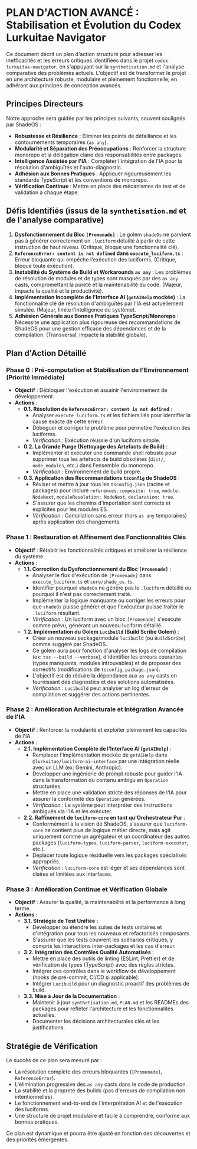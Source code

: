 # PLAN D'ACTION AVANCÉ : Stabilisation et Évolution du Codex Lurkuitae Navigator

Ce document décrit un plan d'action structuré pour adresser les inefficacités et les erreurs critiques identifiées dans le projet `codex-lurkuitae-navigator`, en s'appuyant sur la `synthetisation.md` et l'analyse comparative des problèmes actuels. L'objectif est de transformer le projet en une architecture robuste, modulaire et pleinement fonctionnelle, en adhérant aux principes de conception avancés.

## Principes Directeurs

Notre approche sera guidée par les principes suivants, souvent soulignés par ShadeOS :
*   **Robustesse et Résilience** : Éliminer les points de défaillance et les contournements temporaires (`as any`).
*   **Modularité et Séparation des Préoccupations** : Renforcer la structure monorepo et la délégation claire des responsabilités entre packages.
*   **Intelligence Assistée par l'IA** : Compléter l'intégration de l'IA pour la résolution d'ambiguïtés et l'auto-diagnostic.
*   **Adhésion aux Bonnes Pratiques** : Appliquer rigoureusement les standards TypeScript et les conventions de monorepo.
*   **Vérification Continue** : Mettre en place des mécanismes de test et de validation à chaque étape.

## Défis Identifiés (issus de la `synthetisation.md` et de l'analyse comparative)

1.  **Dysfonctionnement du Bloc `[Promenade]`** : Le golem `shadeOs` ne parvient pas à générer correctement un `.luciform` détaillé à partir de cette instruction de haut niveau. (Critique, bloque une fonctionnalité clé).
2.  **`ReferenceError: content is not defined` dans `execute_luciform.ts`** : Erreur bloquante qui empêche l'exécution des luciforms. (Critique, bloque toute exécution).
3.  **Instabilité du Système de Build et Workarounds `as any`** : Les problèmes de résolution de modules et de types sont masqués par des `as any` casts, compromettant la pureté et la maintenabilité du code. (Majeur, impacte la qualité et la productivité).
4.  **Implémentation Incomplète de l'Interface AI (`getAIHelp` mockée)** : La fonctionnalité clé de résolution d'ambiguïtés par l'IA est actuellement simulée. (Majeur, limite l'intelligence du système).
5.  **Adhésion Générale aux Bonnes Pratiques TypeScript/Monorepo** : Nécessite une application plus rigoureuse des recommandations de ShadeOS pour une gestion efficace des dépendances et de la compilation. (Transversal, impacte la stabilité globale).

## Plan d'Action Détaillé

### Phase 0 : Pré-computation et Stabilisation de l'Environnement (Priorité Immédiate)

*   **Objectif** : Débloquer l'exécution et assainir l'environnement de développement.
*   **Actions** :
    *   **0.1. Résolution de `ReferenceError: content is not defined`** :
        *   Analyser `execute_luciform.ts` et les fichiers liés pour identifier la cause exacte de cette erreur.
        *   Déboguer et corriger le problème pour permettre l'exécution des luciforms.
        *   *Vérification* : Exécution réussie d'un luciform simple.
    *   **0.2. La Grande Purge (Nettoyage des Artefacts de Build)** :
        *   Implémenter et exécuter une commande shell robuste pour supprimer tous les artefacts de build obsolètes (`dist/`, `node_modules`, etc.) dans l'ensemble du monorepo.
        *   *Vérification* : Environnement de build propre.
    *   **0.3. Application des Recommandations `tsconfig` de ShadeOS** :
        *   Réviser et mettre à jour tous les `tsconfig.json` (racine et packages) pour inclure `references`, `composite: true`, `module: NodeNext`, `moduleResolution: NodeNext`, `declaration: true`.
        *   S'assurer que les chemins d'importation sont corrects et explicites pour les modules ES.
        *   *Vérification* : Compilation sans erreur (hors `as any` temporaires) après application des changements.

### Phase 1 : Restauration et Affinement des Fonctionnalités Clés

*   **Objectif** : Rétablir les fonctionnalités critiques et améliorer la résilience du système.
*   **Actions** :
    *   **1.1. Correction du Dysfonctionnement du Bloc `[Promenade]`** :
        *   Analyser le flux d'exécution de `[Promenade]` dans `execute_luciform.ts` et `core/shade_os.ts`.
        *   Identifier pourquoi `shadeOs` ne génère pas le `.luciform` détaillé ou pourquoi il n'est pas correctement traité.
        *   Implémenter la logique manquante ou corriger les erreurs pour que `shadeOs` puisse générer et que l'exécuteur puisse traiter le `.luciform` résultant.
        *   *Vérification* : Un luciform avec un bloc `[Promenade]` s'exécute comme prévu, générant un nouveau luciform détaillé.
    *   **1.2. Implémentation du Golem `Lucibuild` (Build Scribe Golem)** :
        *   Créer un nouveau package/module `lucibuild` (ou `BuildScribe`) comme suggéré par ShadeOS.
        *   Ce golem aura pour fonction d'analyser les logs de compilation (ex: `tsc --build --verbose`), d'identifier les erreurs courantes (types manquants, modules introuvables) et de proposer des correctifs (modifications de `tsconfig`, `package.json`).
        *   L'objectif est de réduire la dépendance aux `as any` casts en fournissant des diagnostics et des solutions automatisées.
        *   *Vérification* : `Lucibuild` peut analyser un log d'erreur de compilation et suggérer des actions pertinentes.

### Phase 2 : Amélioration Architecturale et Intégration Avancée de l'IA

*   **Objectif** : Renforcer la modularité et exploiter pleinement les capacités de l'IA.
*   **Actions** :
    *   **2.1. Implémentation Complète de l'Interface AI (`getAIHelp`)** :
        *   Remplacer l'implémentation mockée de `getAIHelp` dans `@lurkuitae/luciform-ai-interface` par une intégration réelle avec un LLM (ex: Gemini, Anthropic).
        *   Développer une ingénierie de prompt robuste pour guider l'IA dans la transformation du contenu ambigu en `Operation` structurées.
        *   Mettre en place une validation stricte des réponses de l'IA pour assurer la conformité des `Operation` générées.
        *   *Vérification* : Le système peut interpréter des instructions ambiguës via l'IA et les exécuter.
    *   **2.2. Raffinement de `luciform-core` en tant qu'Orchestrateur Pur** :
        *   Conformément à la vision de ShadeOS, s'assurer que `luciform-core` ne contient plus de logique métier directe, mais agit uniquement comme un agrégateur et un coordinateur des autres packages (`luciform-types`, `luciform-parser`, `luciform-executor`, etc.).
        *   Déplacer toute logique résiduelle vers les packages spécialisés appropriés.
        *   *Vérification* : `luciform-core` est léger et ses dépendances sont claires et limitées aux interfaces.

### Phase 3 : Amélioration Continue et Vérification Globale

*   **Objectif** : Assurer la qualité, la maintenabilité et la performance à long terme.
*   **Actions** :
    *   **3.1. Stratégie de Test Unifiée** :
        *   Développer ou étendre les suites de tests unitaires et d'intégration pour tous les nouveaux et refactorisés composants.
        *   S'assurer que les tests couvrent les scénarios critiques, y compris les interactions inter-packages et les cas d'erreur.
    *   **3.2. Intégration des Contrôles Qualité Automatisés** :
        *   Mettre en place des outils de linting (ESLint, Prettier) et de vérification de types (TypeScript) avec des règles strictes.
        *   Intégrer ces contrôles dans le workflow de développement (hooks de pré-commit, CI/CD si applicable).
        *   Intégrer `Lucibuild` pour un diagnostic proactif des problèmes de build.
    *   **3.3. Mise à Jour de la Documentation** :
        *   Maintenir à jour `synthetisation.md`, `PLAN.md` et les READMEs des packages pour refléter l'architecture et les fonctionnalités actuelles.
        *   Documenter les décisions architecturales clés et les justifications.

## Stratégie de Vérification

Le succès de ce plan sera mesuré par :
*   La résolution complète des erreurs bloquantes (`[Promenade]`, `ReferenceError`).
*   L'élimination progressive des `as any` casts dans le code de production.
*   La stabilité et la propreté des builds (pas d'erreurs de compilation non intentionnelles).
*   Le fonctionnement end-to-end de l'interprétation AI et de l'exécution des luciforms.
*   Une structure de projet modulaire et facile à comprendre, conforme aux bonnes pratiques.

Ce plan est dynamique et pourra être ajusté en fonction des découvertes et des priorités émergentes.
